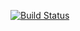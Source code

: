 [![Build Status](https://travis-ci.com/kp-syginteractive/eecom.svg?branch=master)](https://travis-ci.com/kp-syginteractive/eecom)
